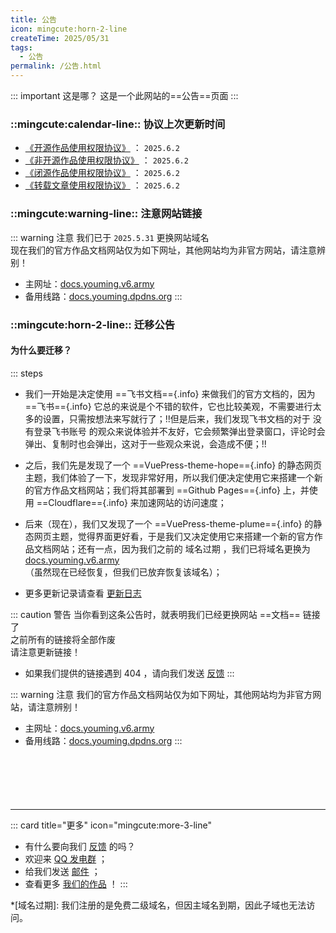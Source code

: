 ```yaml
---
title: 公告
icon: mingcute:horn-2-line
createTime: 2025/05/31
tags:
  - 公告
permalink: /公告.html
---
```


::: important 这是哪？
这是一个此网站的==公告==页面
:::

### ::mingcute:calendar-line:: 协议上次更新时间

- [《开源作品使用权限协议》](/notes/协议/开源.html) ： `2025.6.2`
- [《非开源作品使用权限协议》](/notes/协议/非开源.html) ： `2025.6.2`
- [《闭源作品使用权限协议》](/notes/协议/闭源.html) ： `2025.6.2`
- [《转载文章使用权限协议》](/notes/协议/转载.html) ： `2025.6.2`

### ::mingcute:warning-line:: 注意网站链接

::: warning 注意
我们已于 `2025.5.31` 更换网站域名  
现在我们的官方作品文档网站仅为如下网址，其他网站均为非官方网站，请注意辨别！
- 主网址：[docs.youming.v6.army](https://docs.youming.v6.army)
- 备用线路：[docs.youming.dpdns.org](https://docs.youming.dpdns.org/)
::: 

### ::mingcute:horn-2-line:: 迁移公告
#### 为什么要迁移？

::: steps

- 我们一开始是决定使用 ==飞书文档=={.info} 来做我们的官方文档的，因为 ==飞书=={.info} 它总的来说是个不错的软件，它也比较美观，不需要进行太多的设置，只需按想法来写就行了；!!但是后来，我们发现飞书文档的对于 没有登录飞书账号 的观众来说体验并不友好，它会频繁弹出登录窗口，评论时会弹出、复制时也会弹出，这对于一些观众来说，会造成不便；!!

- 之后，我们先是发现了一个 ==VuePress-theme-hope=={.info} 的静态网页主题，我们体验了一下，发现非常好用，所以我们便决定使用它来搭建一个新的官方作品文档网站；我们将其部署到 ==Github Pages=={.info} 上，并使用 ==Cloudflare=={.info} 来加速网站的访问速度；

- 后来（现在），我们又发现了一个 ==VuePress-theme-plume=={.info} 的静态网页主题，觉得界面更好看，于是我们又决定使用它来搭建一个新的官方作品文档网站；还有一点，因为我们之前的 域名过期 ，我们已将域名更换为 [docs.youming.v6.army](https://docs.youming.v6.army)  
  （虽然现在已经恢复，但我们已放弃恢复该域名）；
- 更多更新记录请查看 [更新日志](/notes/更多/更新日志.html)

::: caution 警告
当你看到这条公告时，就表明我们已经更换网站 ==文档== 链接了  
之前所有的链接将全部作废  
请注意更新链接！
- 如果我们提供的链接遇到 404 ，请向我们发送 [反馈](/notes/反馈中心/反馈.html)
:::

::: warning 注意
我们的官方作品文档网站仅为如下网址，其他网站均为非官方网站，请注意辨别！
- 主网址：[docs.youming.v6.army](https://docs.youming.v6.army)
- 备用线路：[docs.youming.dpdns.org](https://docs.youming.dpdns.org/)
:::

<p style="margin-top: 100px"></p>

---

::: card title="更多" icon="mingcute:more-3-line"
- 有什么要向我们 [反馈](/notes/反馈中心/) 的吗？
- 欢迎来 [QQ 发电群](/链接.html#qq-群) ；
- 给我们发送 [邮件](/链接.html#邮箱) ；
- 查看更多 [我们的作品](/notes/) ！
:::

*[域名过期]: 我们注册的是免费二级域名，但因主域名到期，因此子域也无法访问。
